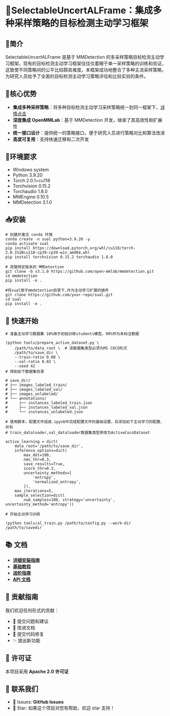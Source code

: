 # 🎯SelectableUncertALFrame：集成多种采样策略的目标检测主动学习框架


## 🌟简介

SelectableUncertALFrame 是基于 MMDetection 的多采样策略目标检测主动学习框架。现有的目标检测主动学习框架往往仅着眼于单一采样策略的训练和验证，这致使不同策略间的公平比较颇具难度。本框架成功地整合了多种主流采样策略，为研究人员给予了全面的目标检测主动学习策略评估和比较实验的条件。

## 💪核心优势

- **集成多种采样策略**：将多种目标检测主动学习采样策略统一到同一框架下，[详情点击](docs\主动学习查询策略.md)
- **深度集成 OpenMMLab**：基于 MMDetection 开发，继承了其高效性和扩展性
- **统一接口设计**：提供统一的策略接口，便于研究人员进行策略对比和算法改进
- **高度可复用**：支持快速迁移和二次开发

## 🔧环境要求

- Windows system
- Python 3.9.20
- Torch 2.0.1+cu118
- Torchvision 0.15.2
- Torchaudio 1.8.0
- MMEngine 0.10.5
- MMDetection 3.1.0

## 📥安装

```
# 创建并激活 conda 环境
conda create -n sual python=3.9.20 -y
conda activate sual
pip install https://download.pytorch.org/whl/cu118/torch-2.0.1%2Bcu118-cp39-cp39-win_amd64.whl
pip install torchvision 0.15.2 torchaudio 1.8.0 

# 克隆特定版本的 MMDetection
git clone -b v3.1.0 https://github.com/open-mmlab/mmdetection.git
cd mmdetection
pip install -e .

#将sual放于mmdetection目录下,作为主动学习扩展的插件
git clone https://github.com/your-repo/sual.git
cd sual 
pip install -e .
```

## 🚀 快速开始

```
# 准备主动学习数据集 10%用于初始训练students模型，90%作为未标注数据

!python tools/prepare_active_dataset.py \
    /path/to/data_root \  # 该数据集类型必须为MS COCO形式
    /path/to/save_dir \
    --train-ratio 0.08 \
    --val-ratio 0.02 \
    --seed 42
# 得到如下数据集目录

# save_dir/
# ├── images_labeled_train/
# ├── images_labeled_val/
# ├── images_unlabeled/
# └── annotations/
#     ├── instances_labeled_train.json
#     ├── instances_labeled_val.json
#     └── instances_unlabeled.json

# 使用脚本，配置文件组装.ipynb中完成配置文件的基础设置，后添加如下主动学习的配置，并将
# train_dataloader,val_dataloader数据集类型修改为ActiveCocoDataset

active_learning = dict(
    data_root='/path/to/save_dir',
    inference_options=dict(
        max_det=100,
        nms_thr=0.3,
        save_results=True,
        score_thr=0.3,
        uncertainty_methods=[
            'entropy',
            'normalized_entropy',
        ]),
    max_iterations=5,
    sample_selection=dict(
        num_samples=100, strategy='uncertainty', uncertainty_method='entropy'))

# 开始主动学习训练

!python tools/al_train.py /path/to/config.py --work-dir  /path/to/savedir 
```

## 📚 文档

* **[详细安装指南]()**
* **[基础教程]()**
* **[进阶指南]()**
* **[API 文档]()**

## 🤝 贡献指南

我们欢迎任何形式的贡献：

* 🐛 提交问题和建议
* 📝 改进文档
* 🔧 提交代码修复
* ✨ 提出新功能

## 📄 许可证

本项目采用 **Apache 2.0 许可证**

## 📮 联系我们

* 💬 Issues: **GitHub Issues**
* 🌟 Star: 如果这个项目对您有帮助，欢迎 star 支持！
